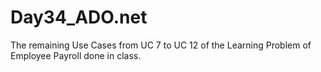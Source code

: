 # Day34_ADO.net
The remaining Use Cases from UC 7 to UC 12 of the Learning Problem of Employee Payroll done in class.
